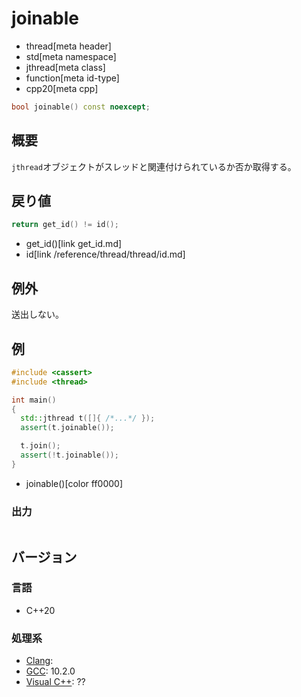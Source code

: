 # joinable
* thread[meta header]
* std[meta namespace]
* jthread[meta class]
* function[meta id-type]
* cpp20[meta cpp]

```cpp
bool joinable() const noexcept;
```

## 概要
`jthread`オブジェクトがスレッドと関連付けられているか否か取得する。


## 戻り値
```cpp
return get_id() != id();
```
* get_id()[link get_id.md]
* id[link /reference/thread/thread/id.md]


## 例外
送出しない。


## 例
```cpp example
#include <cassert>
#include <thread>

int main()
{
  std::jthread t([]{ /*...*/ });
  assert(t.joinable());

  t.join();
  assert(!t.joinable());
}
```
* joinable()[color ff0000]

### 出力
```
```

## バージョン
### 言語
- C++20

### 処理系
- [Clang](/implementation.md#clang):
- [GCC](/implementation.md#gcc): 10.2.0
- [Visual C++](/implementation.md#visual_cpp): ??
